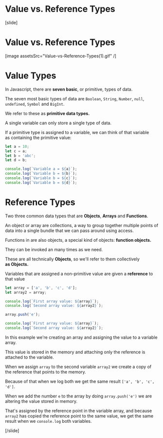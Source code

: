 # Value vs. Reference Types

[slide]

# Value vs. Reference Types

[image assetsSrc="Value-vs-Reference-Types(1).gif" /]

# Value Types

In Javascript, there are **seven basic**, or primitive, types of data. 

The seven most basic types of data are `Boolean`, `String`, `Number`, `null`, `undefined`, `Symbol` and `BigInt`.

We refer to these as **primitive data types.**

A single variable can only store a single type of data.

If a primitive type is assigned to a variable, we can think of that variable as containing the primitive value:

``` js live
let a = 10;
let c = a;
let b = 'abc';
let d = b;

console.log(`Variable a = ${a}`);
console.log(`Variable b = ${b}`);
console.log(`Variable b = ${c}`);
console.log(`Variable b = ${d}`);
```

# Reference Types

Two three common data types that are **Objects**, **Arrays** and **Functions**.

An object or array are collections, a way to group together multiple points of data into a single bundle that we can pass around using access.

Functions in are also objects, a special kind of objects: **function objects.** 

They can be invoked an many times as we need.

These are all technically **Objects**, so we'll refer to them collectively **as Objects.**

Variables that are assigned a non-primitive value are given a **reference** to that value

``` js live
let array = ['a', 'b', 'c', 'd'];
let array2 = array;

console.log(`First array value: ${array}`);
console.log(`Second array value: ${array2}`);

array.push('e');

console.log(`First array value: ${array}`);
console.log(`Second array value: ${array2}`);
```

In this example we're creating an array and assigning the value to a variable array.

This value is stored in the memory and attaching only the reference is attached to the variable.

When we assign `array` to the second variable `array2` we create a copy of the reference that points to the memory.

 Because of that when we log both we get the same result `['a', 'b', 'c', 'd']`. 
 
 When we add the number `e` to the array by doing `array.push('e')` we are altering the value stored in memory.
 
That's assigned by the reference point in the variable array, and because `array2` has copied the reference point to the same value, we get the same result when we `console.log` both variables.

[/slide]